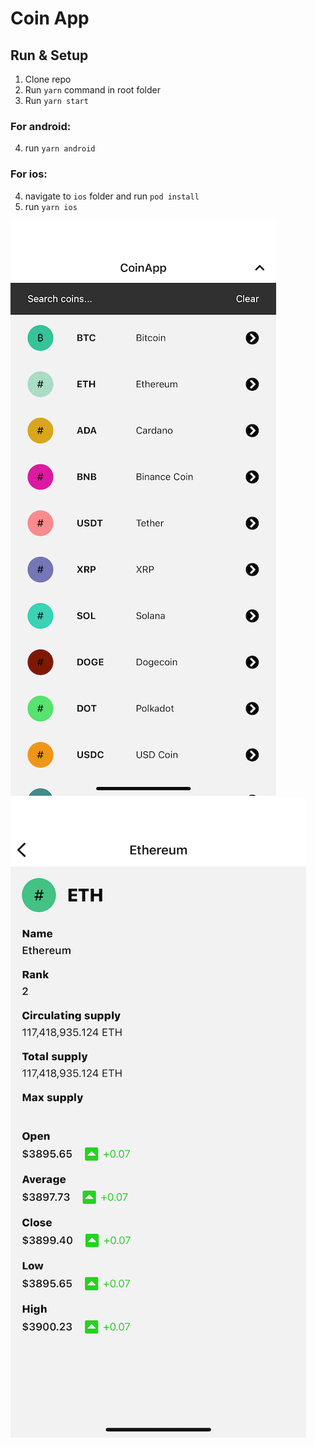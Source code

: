 # Coin App

## Run & Setup

1. Clone repo
2. Run `yarn` command in root folder
3. Run `yarn start`

### For android:

4. run `yarn android`

### For ios:

4. navigate to `ios` folder and run `pod install`
5. run `yarn ios`

![alt text](./screenshots/1.png)
![alt text](./screenshots/2.png)
